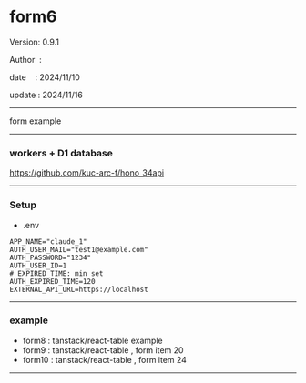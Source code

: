 ﻿# form6

 Version: 0.9.1

 Author  :
 
 date    : 2024/11/10

 update : 2024/11/16

***

form example

***
### workers + D1 database

https://github.com/kuc-arc-f/hono_34api

***
### Setup
* .env

```
APP_NAME="claude_1"
AUTH_USER_MAIL="test1@example.com"
AUTH_PASSWORD="1234"
AUTH_USER_ID=1
# EXPIRED_TIME: min set
AUTH_EXPIRED_TIME=120
EXTERNAL_API_URL=https://localhost

```

***
### example

* form8 : tanstack/react-table example
* form9 : tanstack/react-table , form item 20
* form10 : tanstack/react-table , form item 24

***

